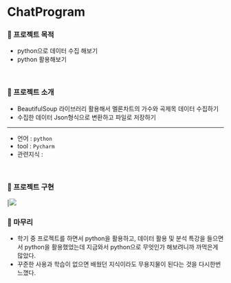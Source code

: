 # ChatProgram
### 🔘 프로젝트 목적
- python으로 데이터 수집 해보기
- python 활용해보기
</br>

### 🔘 프로젝트 소개
- BeautifulSoup 라이브러리 활용해서 멜론차트의 가수와 곡제목 데이터 수집하기
- 수집한 데이터 Json형식으로 변환하고 파일로 저장하기
___
- 언어 : `python`
- tool : `Pycharm`
- 관련지식 :  
</br>

### 🔘 프로젝트 구현

|<img src="url입력">


### 🔘 마무리
- 학기 중 프로젝트를 하면서 python을 활용하고, 데이터 활용 및 분석 특강을 들으면서 python을 활용했었는데 지금와서 python으로 무엇인가 해보려니까 까먹은게 많았다.
- 꾸준한 사용과 학습이 없으면 배웠던 지식이라도 무용지물이 된다는 것을 다시한번 느꼈다.